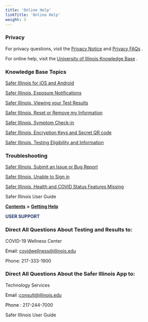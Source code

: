 ```yaml
---
title: 'Online Help'
linkTitle: 'Online Help'
weight: 3
---
```



<!-- __Privacy__ -->
### Privacy

For privacy questions\, visit the <span style="color:#334A95">[Privacy Notice](https://www.uillinois.edu/about/policies/mobile/SaferIllinois)</span> and <span style="color:#334A95">[Privacy FAQs](https://safer.illinois.edu/privacy-faqs.html)</span> \.

For online help\, visit the <span style="color:#334A95">[University of Illinois Knowledge Base](https://answers.uillinois.edu/illinois/search.php?q=safer+illinois&cat=0)</span> \.

<!-- __Knowledge Base Topics__ -->
### Knowledge Base Topics

<span style="color:#334A95">[Safer Illinois for iOS and Android](https://answers.uillinois.edu/illinois/104642)</span>

<span style="color:#334A95">[Safer Illinois\, Exposure Notifications](https://answers.uillinois.edu/illinois/104692)</span>

<span style="color:#334A95">[Safer Illinois\, Viewing your Test Results](https://answers.uillinois.edu/illinois/105204)</span>

<span style="color:#334A95">[Safer Illinois\, Reset or Remove my Information](https://answers.uillinois.edu/illinois/104944)</span>

<span style="color:#334A95">[Safer Illinois\, Symptom Check\-in](https://answers.uillinois.edu/illinois/106301)</span>

<span style="color:#334A95">[Safer Illinois\, Encryption Keys and Secret QR code](https://answers.uillinois.edu/illinois/103844)</span>

<span style="color:#334A95">[Safer Illinois\, Testing Eligibility and Information](https://answers.uillinois.edu/illinois/107147)</span>

<!-- __Troubleshooting__ -->
### Troubleshooting

<span style="color:#334A95">[Safer Illinois\, Submit an Issue or Bug Report](https://answers.uillinois.edu/illinois/104680)</span>

<span style="color:#334A95">[Safer Illinois\, Unable to Sign in](https://answers.uillinois.edu/illinois/106767)</span>

<span style="color:#334A95">[Safer Illinois\, Health and COVID Status Features Missing](https://answers.uillinois.edu/illinois/106311)</span>

Safer Illinois User Guide

__[Contents](slide5.xml)__  __>__  __[Getting Help](slide67.xml)__

<span style="color:#25366B"> __USER SUPPORT__ </span>

<!-- __Direct__  __All Questions About Testing and Results to:__ -->
### Direct All Questions About Testing and Results to:

COVID\-19 Wellness Center

<span style="color:#000000">Email:</span>  <span style="color:#334A95">[covidwellness@illinois\.edu](mailto:covidwellness@illinois.edu)</span>

Phone: 217\-333\-1900

<!-- __Direct All Questions About the Safer Illinois App to:__ -->
### Direct All Questions About the Safer Illinois App to:

Technology Services

<span style="color:#000000">Email</span> :[consult@illinois\.edu](mailto:consult@illinois.edu)

<span style="color:#000000">Phone</span> : 217\-244\-7000

Safer Illinois User Guide
